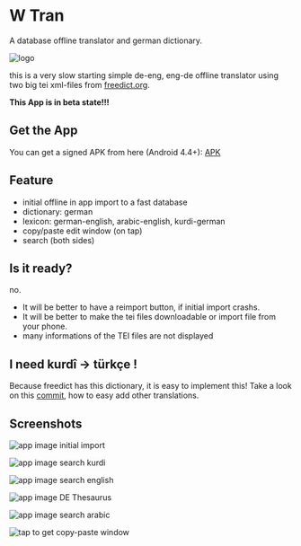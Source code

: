 # W Tran

A database offline translator and german dictionary.

![logo](offtrans/app/src/main/res/mipmap-xxxhdpi/ic_launcher.png)

this is a very slow starting simple de-eng, eng-de offline translator using two big
tei xml-files from [freedict.org](https://github.com/freedict/fd-dictionaries).

**This App is in beta state!!!**

## Get the App

You can get a signed APK from here (Android 4.4+): [APK](https://raw.githubusercontent.com/no-go/offlineTranslator/master/offtrans/app/release/app-release.apk)

## Feature

- initial offline in app import to a fast database
- dictionary: german
- lexicon: german-english, arabic-english, kurdi-german
- copy/paste edit window (on tap)
- search (both sides)

## Is it ready?

no.

- It will be better to have a reimport button, if initial import crashs.
- It will be better to make the tei files downloadable or import file from your phone.
- many informations of the TEI files are not displayed

## I need kurdî -> türkçe !

Because freedict has this dictionary, it is easy to implement this! 
Take a look on this [commit](https://github.com/no-go/offlineTranslator/commit/84e5cfcc1d189bb4c6a826c5374a053b82771a92), how to easy add other translations.


## Screenshots

![app image initial import](metadata/de-DE/images/phoneScreenshots/0.jpg)

![app image search kurdi](metadata/de-DE/images/phoneScreenshots/1.jpg)

![app image search english](metadata/de-DE/images/phoneScreenshots/2.jpg)

![app image DE Thesaurus](metadata/de-DE/images/phoneScreenshots/3.jpg)

![app image search arabic](metadata/de-DE/images/phoneScreenshots/4.jpg)

![tap to get copy-paste window](metadata/de-DE/images/phoneScreenshots/5.jpg)
